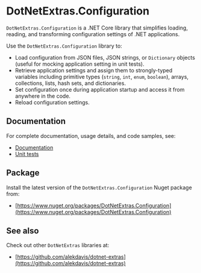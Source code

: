 # DotNetExtras.Configuration

`DotNetExtras.Configuration` is a .NET Core library that simplifies loading, reading, and transforming configuration settings of .NET applications.

Use the `DotNetExtras.Configuration` library to:

- Load configuration from JSON files, JSON strings, or `Dictionary` objects (useful for mocking application setting in unit tests).
- Retrieve application settings and assign them to strongly-typed variables including primitive types (`string`, `int`, `enum`, `boolean`), arrays, collections, lists, hash sets, and dictionaries.
- Set configuration once during application startup and access it from anywhere in the code.
- Reload configuration settings.

## Documentation

For complete documentation, usage details, and code samples, see:

- [Documentation](https://alekdavis.github.io/dotnet-extras-configuration)
- [Unit tests](https://github.com/alekdavis/dotnet-extras-configuration/tree/main/ConfigurationTests)

## Package

Install the latest version of the `DotNetExtras.Configuration` Nuget package from:

- [https://www.nuget.org/packages/DotNetExtras.Configuration](https://www.nuget.org/packages/DotNetExtras.Configuration)


## See also

Check out other `DotNetExtras` libraries at:

- [https://github.com/alekdavis/dotnet-extras](https://github.com/alekdavis/dotnet-extras)

